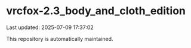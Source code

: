 # vrcfox-2.3_body_and_cloth_edition

Last updated: 2025-07-09 17:37:02

This repository is automatically maintained.
